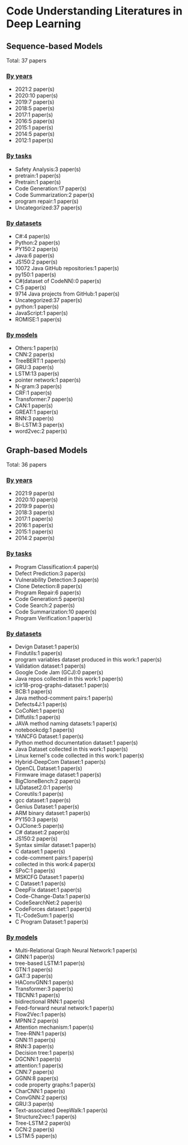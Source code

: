 # Code Understanding Literatures in Deep Learning
## Sequence-based Models
Total: 37 papers
### [By years](sequence_based_models/years.md)
- 2021:2 paper(s)
- 2020:10 paper(s)
- 2019:7 paper(s)
- 2018:5 paper(s)
- 2017:1 paper(s)
- 2016:5 paper(s)
- 2015:1 paper(s)
- 2014:5 paper(s)
- 2012:1 paper(s)
### [By tasks](sequence_based_models/tasks.md)
- Safety Analysis:3 paper(s)
- pretrain:1 paper(s)
- Pretrain:1 paper(s)
- Code Generation:17 paper(s)
- Code Summarization:2 paper(s)
- program repair:1 paper(s)
- Uncategorized:37 paper(s)
### [By datasets](sequence_based_models/datasets.md)
- C#:4 paper(s)
- Python:2 paper(s)
- PY150:2 paper(s)
- Java:6 paper(s)
- JS150:2 paper(s)
- 10072 Java GitHub repositories:1 paper(s)
- py150:1 paper(s)
- C#(dataset of CodeNN):0 paper(s)
- C:5 paper(s)
- 9714 Java projects from GitHub:1 paper(s)
- Uncategorized:37 paper(s)
- python:1 paper(s)
- JavaScript:1 paper(s)
- ROMISE:1 paper(s)
### [By models](sequence_based_models/models.md)
- Others:1 paper(s)
- CNN:2 paper(s)
- TreeBERT:1 paper(s)
- GRU:3 paper(s)
- LSTM:13 paper(s)
- pointer network:1 paper(s)
- N-gram:3 paper(s)
- CRF:1 paper(s)
- Transformer:7 paper(s)
- CAN:1 paper(s)
- GREAT:1 paper(s)
- RNN:3 paper(s)
- Bi-LSTM:3 paper(s)
- word2vec:2 paper(s)
## Graph-based Models
Total: 36 papers
### [By years](graph_based_models/years.md)
- 2021:9 paper(s)
- 2020:10 paper(s)
- 2019:9 paper(s)
- 2018:3 paper(s)
- 2017:1 paper(s)
- 2016:1 paper(s)
- 2015:1 paper(s)
- 2014:2 paper(s)
### [By tasks](graph_based_models/tasks.md)
- Program Classification:4 paper(s)
- Defect Prediction:3 paper(s)
- Vulnerability Detection:3 paper(s)
- Clone Detection:8 paper(s)
- Program Repair:6 paper(s)
- Code Generation:5 paper(s)
- Code Search:2 paper(s)
- Code Summarization:10 paper(s)
- Program Verification:1 paper(s)
### [By datasets](graph_based_models/datasets.md)
- Devign Dataset:1 paper(s)
- Findutils:1 paper(s)
- program variables dataset produced in this work:1 paper(s)
- Validation dataset:1 paper(s)
- Google Code Jam (GCJ):0 paper(s)
- Java repos collected in this work:1 paper(s)
- iclr18-prog-graphs-dataset:1 paper(s)
- BCB:1 paper(s)
- Java method-comment pairs:1 paper(s)
- Defects4J:1 paper(s)
- CoCoNet:1 paper(s)
- Diffutils:1 paper(s)
- JAVA method naming datasets:1 paper(s)
- notebookcdg:1 paper(s)
- YANCFG Dataset:1 paper(s)
- Python method documentation dataset:1 paper(s)
- Java Dataset collected in this work:1 paper(s)
- Linux kernel's code collected in this work:1 paper(s)
- Hybrid-DeepCom Dataset:1 paper(s)
- OpenCL Dataset:1 paper(s)
- Firmware image dataset:1 paper(s)
- BigCloneBench:2 paper(s)
- IJDataset2.0:1 paper(s)
- Coreutils:1 paper(s)
- gcc dataset:1 paper(s)
- Genius Dataset:1 paper(s)
- ARM binary dataset:1 paper(s)
- PY150:3 paper(s)
- OJClone:5 paper(s)
- C# dataset:2 paper(s)
- JS150:2 paper(s)
- Syntax similar dataset:1 paper(s)
- C dataset:1 paper(s)
- code-comment pairs:1 paper(s)
- collected in this work:4 paper(s)
- SPoC:1 paper(s)
- MSKCFG Dataset:1 paper(s)
- C Dataset:1 paper(s)
- DeepFix dataset:1 paper(s)
- Code-Change-Data:1 paper(s)
- CodeSearchNet:2 paper(s)
- CodeForces dataset:1 paper(s)
- TL-CodeSum:1 paper(s)
- C Program Dataset:1 paper(s)
### [By models](graph_based_models/models.md)
- Multi-Relational Graph Neural Network:1 paper(s)
- GINN:1 paper(s)
- tree-based LSTM:1 paper(s)
- GTN:1 paper(s)
- GAT:3 paper(s)
- HAConvGNN:1 paper(s)
- Transformer:3 paper(s)
- TBCNN:1 paper(s)
- bidirectional RNN:1 paper(s)
- Feed-forward neural network:1 paper(s)
- Flow2Vec:1 paper(s)
- MPNN:2 paper(s)
- Attention mechanism:1 paper(s)
- Tree-RNN:1 paper(s)
- GNN:11 paper(s)
- RNN:3 paper(s)
- Decision tree:1 paper(s)
- DGCNN:1 paper(s)
- attention:1 paper(s)
- CNN:7 paper(s)
- GGNN:8 paper(s)
- code property graphs:1 paper(s)
- CharCNN:1 paper(s)
- ConvGNN:2 paper(s)
- GRU:3 paper(s)
- Text-associated DeepWalk:1 paper(s)
- Structure2vec:1 paper(s)
- Tree-LSTM:2 paper(s)
- GCN:2 paper(s)
- LSTM:5 paper(s)
